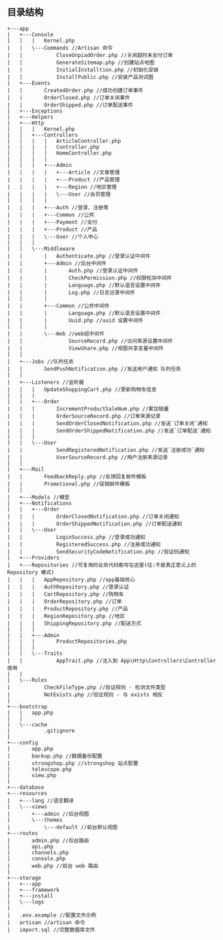 ## 目录结构```+---app|   +---Console|   |   |   Kernel.php|   |   \---Commands //Artisan 命令|   |           CloseUnpiadOrder.php //关闭超时未支付订单|   |           GenerateSitemap.php //创建站点地图|   |           InitialInstalltion.php //初始化安装|   |           InstallPublic.php //安装产品测试图|   +---Events|   |       CreatedOrder.php //成功创建订单事件|   |       OrderClosed.php //订单关闭事件|   |       OrderShipped.php //订单配送事件|   +---Exceptions|   +---Helpers|   +---Http|   |   |   Kernel.php|   |   +---Controllers|   |   |   |   ArticleController.php|   |   |   |   Controller.php|   |   |   |   HomeController.php|   |   |   |   |   |   |   +---Admin|   |   |   |   +---Article //文章管理|   |   |   |   +---Product //产品管理|   |   |   |   +---Region //地区管理|   |   |   |   \---User //会员管理|   |   |   |        |   |   |   +---Auth //登录、注册等|   |   |   +---Common //公共|   |   |   +---Payment //支付|   |   |   +---Product //产品|   |   |   \---User //个人中心|   |   |           |   |   \---Middleware|   |       |   Authenticate.php //登录认证中间件|   |       +---Admin //后台中间件|   |       |       Auth.php //登录认证中间件|   |       |       CheckPermission.php //权限检测中间件|   |       |       Language.php //默认语言设置中间件|   |       |       Log.php //日志记录中间件|   |       |       |   |       +---Common //公共中间件|   |       |       Language.php //默认语言设置中间件|   |       |       Uuid.php //uuid 设置中间件|   |       |       |   |       \---Web //web组中间件|   |               SourceRecord.php //访问来源设置中间件|   |               ViewShare.php //视图共享变量中间件|   |               |   +---Jobs //队列任务|   |       SendPushNotification.php //发送用户通知 队列任务|   |       |   +---Listeners //监听器|   |   |   UpdateShoppingCart.php //更新购物车信息|   |   |   |   |   +---Order|   |   |       IncrementProductSaleNum.php //累加销量|   |   |       OrderSourceRecord.php //订单来源记录|   |   |       SendOrderClosedNotification.php //发送`订单关闭`通知|   |   |       SendOrderShippedNotification.php //发送`订单配送`通知|   |   |       |   |   \---User|   |           SendRegisteredNotification.php //发送`注册成功`通知|   |           UserSourceRecord.php //用户注册来源记录|   |           |   +---Mail|   |       FeedbackReply.php //反馈回复邮件模板|   |       Promotional.php //促销邮件模板|   |       |   +---Models //模型|   +---Notifications|   |   +---Order|   |   |       OrderClosedNotification.php //订单关闭通知|   |   |       OrderShippedNotification.php //订单配送通知|   |   \---User|   |           LoginSuccess.php //登录成功通知|   |           RegisteredSuccess.php //注册成功通知|   |           SendSecurityCodeNotification.php //验证码通知|   +---Providers|   +---Repositories //可复用的业务代码都写在这里(住:不是真正意义上的 Repository 模式)|   |   |   AppRepository.php //app基础核心|   |   |   AuthRepository.php //登录认证|   |   |   CartRepository.php //购物车|   |   |   OrderRepository.php //订单|   |   |   ProductRepository.php //产品|   |   |   RegionRepository.php //地区|   |   |   ShippingRepository.php //配送方式|   |   |   |   |   +---Admin|   |   |       ProductRepositories.php|   |   |       |   |   \---Traits|   |           AppTrait.php //注入到 App\Http\Controllers\Controller 使用|   |           |   \---Rules|           CheckFileType.php //验证规则 - 检测文件类型|           NotExists.php //验证规则 - 与 exists 相反|           +---bootstrap|   |   app.php|   |   |   \---cache|           .gitignore|           +---config|       app.php|       backup.php //数据备份配置|       strongshop.php //strongshop 站点配置|       telescope.php|       view.php|       +---database+---resources|   +---lang //语言翻译|   \---views|       +---admin //后台视图|       \---themes|           \---default //前台默认视图+---routes|       admin.php //后台路由|       api.php|       channels.php|       console.php|       web.php //前台 web 路由|       +---storage|   +---app|   +---framework|   +---install|   \---logs|  |   .env.example //配置文件示例|   artisan //artisan 命令|   import.sql //完整数据库文件            ```